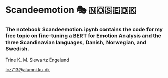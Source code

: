 # Scandeemotion 🎭 🇳🇴🇸🇪🇩🇰

### The notebook Scandeemotion.ipynb contains the code for my free topic on fine-tuning a BERT for Emotion Analysis and the three Scandinavian languages, Danish, Norwegian, and Swedish.

Trine K. M. Siewartz Engelund

lcz713@alumni.ku.dk
